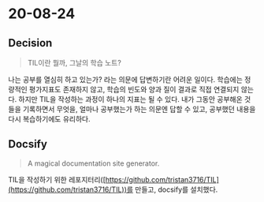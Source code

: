 # 20-08-24

## Decision
> TIL이란 뭘까, 그날의 학습 노트?

<indent></indent>나는 공부를 열심히 하고 있는가? 라는 의문에 답변하기란 어려운 일이다. 학습에는 정량적인 평가지표도 존재하지 않고, 학습의 빈도와 양과 질이 결과로 직접 연결되지 않는다. 하지만 TIL을 작성하는 과정이 하나의 지표는 될 수 있다. 내가 그동안 공부해온 것들을 기록하면서 무엇을, 얼마나 공부했는가 하는 의문엔 답할 수 있고, 공부했던 내용을 다시 복습하기에도 유리하다.

## Docsify
> A magical documentation site generator.

TIL을 작성하기 위한 레포지터리([https://github.com/tristan3716/TIL](https://github.com/tristan3716/TIL))를 만들고, docsify를 설치했다.